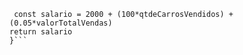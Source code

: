 ```function calculaSalario(qtdeCarrosVendidos, valorTotalVendas) {
 const salario = 2000 + (100*qtdeCarrosVendidos) + (0.05*valorTotalVendas)
return salario
}```
